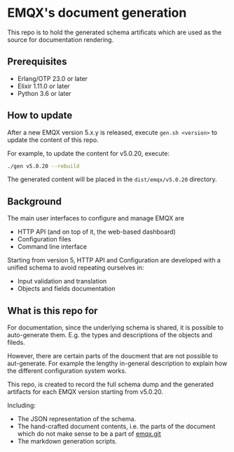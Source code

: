 # EMQX's document generation

This repo is to hold the generated schema artificats which are used as
the source for documentation rendering.

## Prerequisites

- Erlang/OTP 23.0 or later
- Elixir 1.11.0 or later
- Python 3.6 or later

## How to update

After a new EMQX version 5.x.y is released, execute `gen.sh <version>` to update the content of this repo.

For example, to update the content for v5.0.20, execute:

```bash
./gen v5.0.20 --rebuild
```

The generated content will be placed in the `dist/emqx/v5.0.20` directory.

## Background

The main user interfaces to configure and manage EMQX are

- HTTP API (and on top of it, the web-based dashboard)
- Configuration files
- Command line interface

Starting from version 5, HTTP API and Configuration are developed with
a unified schema to avoid repeating ourselves in:

- Input validation and translation
- Objects and fields documentation

## What is this repo for

For documentation, since the underlying schema is shared,
it is possible to auto-generate them.
E.g. the types and descriptions of the objects and fileds.

However, there are certain parts of the doucment that
are not possible to aut-generate. For example the
lengthy in-general description to explain how the different
configuration system works.

This repo, is created to record the full schema dump and the generated artifacts for each EMQX version starting from v5.0.20.

Including:

- The JSON representation of the schema.
- The hand-crafted document contents, i.e. the parts of the document which do not make sense
  to be a part of [emqx.git](https://github.com/emqx/emqx.git)
- The markdown generation scripts.

